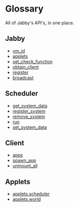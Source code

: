# Glossary

All of Jabby's API's, in one place.

<div class="flex">

<div class="grouping">

## Jabby

- [vm_id](./jabby/vm_id.md)
- [applets](./jabby/applets.md)
- [set_check_function](./jabby/set_check_function.md)
- [obtain_client](./jabby/obtain_client.md)
- [register](./jabby/register.md)
- [broadcast](./jabby/broadcast.md)

</div>

<div class="grouping">

## Scheduler

- [get_system_data](./scheduler/get_system_data.md)
- [register_system](./scheduler/register_system.md)
- [remove_system](./scheduler/remove_system.md)
- [run](./scheduler/run.md)
- [set_system_data](./scheduler/set_system_data.md)

</div>

<div class="grouping">

## Client

- [apps](./client/apps.md)
- [spawn_app](./client/spawn_app.md)
- [unmount_all](./client/unmount_all.md)


</div>

<div class="grouping">

## Applets

- [applets.scheduler](./applets/scheduler.md)
- [applets.world](./applets/world.md)

</div>

</div>